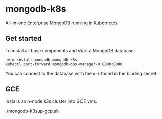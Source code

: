 # mongodb-k8s

All-in-one Enterprise MongoDB running in Kubernetes.

## Get started

To install all base components and start
a MongoDB database:

```
helm install mongodb mongodb-k8s
kubectl port-forward mongodb-ops-manager-0 8080:8080
```

You can connect to the database with the `uri` found
in the binding secret.


## GCE

Installs an n-node k3s cluster into GCE vms.

./mongodb-k3sup-gcp.sh


